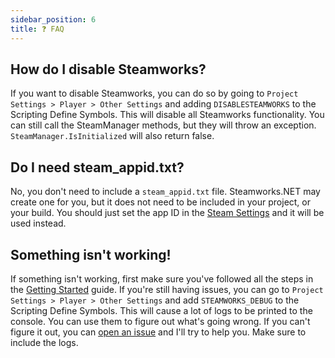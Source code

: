 ```yaml
---
sidebar_position: 6
title: ❓ FAQ
---
```


## How do I disable Steamworks?

If you want to disable Steamworks, you can do so by going to `Project Settings > Player > Other Settings` and adding `DISABLESTEAMWORKS` to the Scripting Define Symbols. This will disable all Steamworks functionality. You can still call the SteamManager methods, but they will throw an exception. `SteamManager.IsInitialized` will also return false.

## Do I need steam_appid.txt?

No, you don't need to include a `steam_appid.txt` file. Steamworks.NET may create one for you, but it does not need to be included in your project, or your build. You should just set the app ID in the [Steam Settings](settings#app-id) and it will be used instead.

## Something isn't working!

If something isn't working, first make sure you've followed all the steps in the [Getting Started](getting-started) guide. If you're still having issues, you can go to `Project Settings > Player > Other Settings` and add `STEAMWORKS_DEBUG` to the Scripting Define Symbols. This will cause a lot of logs to be printed to the console. You can use them to figure out what's going wrong. If you can't figure it out, you can [open an issue](https://github.com/Hertzole/small-steamworks/issues/new) and I'll try to help you. Make sure to include the logs.

